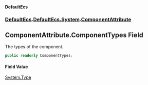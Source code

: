 #### [DefaultEcs](./index.md 'index')
### [DefaultEcs](./index.md 'index').[DefaultEcs.System](./DefaultEcs-System.md 'DefaultEcs.System').[ComponentAttribute](./DefaultEcs-System-ComponentAttribute.md 'DefaultEcs.System.ComponentAttribute')
## ComponentAttribute.ComponentTypes Field
The types of the component.  
```C#
public readonly ComponentTypes;
```
#### Field Value
[System.Type](https://docs.microsoft.com/en-us/dotnet/api/System.Type 'System.Type')  
